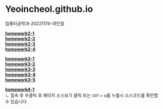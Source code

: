 # Yeoincheol.github.io
컴퓨터공학과-20221174-여인철

[**homework2-1**](https://Yeoincheol.github.io/homework2-1.html)<br>
[**homework2-2**](https://Yeoincheol.github.io/homework2-2.html)<br>
[**homework2-3**](https://Yeoincheol.github.io/homework2-3.html)<br>
[**homework2-4**](https://Yeoincheol.github.io/homework2-4.html)<br>

[**homework3-1**](https://Yeoincheol.github.io/homework3-1.jpg)<br>
[**homework3-2**](https://Yeoincheol.github.io/homework3-2.jpg)<br>
[**homework3-3**](https://Yeoincheol.github.io/homework3-3.jpg)<br>
[**homework3-4**](https://Yeoincheol.github.io/homework3-4.jpg)<br>
[**homework3-5**](https://Yeoincheol.github.io/homework3-5.html)<br>

[**homework4-1**](https://Yeoincheol.github.io/homework4-1.html)<br>
ㄴ 접속 후 우클틱 후 페이지 소스보기 클릭 또는 ctrl + u를 누를시 소스코드를 확인할 수 있습니다.

